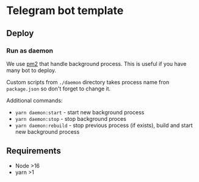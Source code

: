 # Telegram bot template


## Deploy

### Run as daemon
We use [pm2](https://pm2.keymetrics.io/) that handle background process. This is useful if you have many bot to deploy.

Custom scripts from `./daemon` directory takes process name fron `package.json` so don't forget to change it.

Additional commands:
- `yarn daemon:start` - start new background process
- `yarn daemon:stop` - stop background proces
- `yarn daemon:rebuild` - stop previous process (if exists), build and start new background process

## Requirements 
- Node >16
- yarn >1